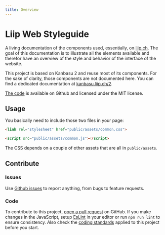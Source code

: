 ```yaml
---
title: Overview
---
```


# Liip Web Styleguide

A living documentation of the components used, essentially, on [liip.ch](https://www.liip.ch). The goal of this documentation is to illustrate all the elements available and therefor have an overview of the style and behavior of the interface of the website.

This project is based on Kanbasu 2 and reuse most of its components. For the sake of clarity, those components are not documented here. You can find a dedicated documentation at [kanbasu.liip.ch/2](http://kanbasu.liip.ch/2/).

[The code](https://github.com/liip/styleguide) is available on Github and licensed under the MIT license.

## Usage

You basically need to include those two files in your page:

```html
<link rel="stylesheet" href="public/assets/common.css">
```

```html
<script src="public/assets/common.js"></script>
```

The CSS depends on a couple of other assets that are all in `public/assets`.

## Contribute

### Issues

Use [Github issues](https://github.com/liip/styleguide/issues) to report anything, from bugs to feature requests.

### Code

To contribute to this project, [open a pull request](https://github.com/liip/styleguide/pulls) on GitHub. If you make changes in the JavaScript, setup [EsLint](https://eslint.org/) in your editor or run `npm run lint` to ensure consistency. Also check the [coding standards](https://github.com/team-rawbot/coding-standards) applied to this project before you start.
